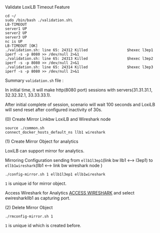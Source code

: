 

Validate LoxiLB Timeout Feature

```
cd ~/
sudo /bin/bash ./validation.sh\
LB-TIMEOUT
server1 UP
server2 UP
server3 UP
nc is UP
LB-TIMEOUT [OK]
./validation.sh: line 65: 24312 Killed                  $hexec l3ep1 iperf -s -p 8080 >> /dev/null 2>&1
./validation.sh: line 65: 24313 Killed                  $hexec l3ep2 iperf -s -p 8080 >> /dev/null 2>&1
./validation.sh: line 65: 24314 Killed                  $hexec l3ep3 iperf -s -p 8080 >> /dev/null 2>&1
```

Summary `validation.sh` file :

In initial time, it will make http(8080 port) sessions with servers(31.31.31.1, 32.32.32.1, 33.33.33.1).

After initial complete of session, scenario will wait 100 seconds and LoxiLB will send reset after configured inactivity of 30s.

(0) Create Mirror Linkbw LoxiLB and Wireshark node
```
source ./common.sh
connect_docker_hosts_default_ns llb1 wireshark
```

(1) Create Mirror Object for analytics

LoxiLB can support mirror for analytics. 

Mirroring Configuration sending from `ellb1l3ep1`(link bw llb1 <--> l3ep1) to `ellb1wireshark`(llb1 <--> link bw wireshark node )

```
./config-mirror.sh 1 ellb1l3ep1 ellb1wireshark
```

`1` is unique id for mirror object.

Access Wireshark for Analytics [ACCESS WIRESHARK]({{TRAFFIC_HOST1_3000}}) and select ewiresharkllb1 as capturing port.

(2) Delete Mirror Object

```
./rmconfig-mirror.sh 1 
```

`1` is unique id which is created before.

